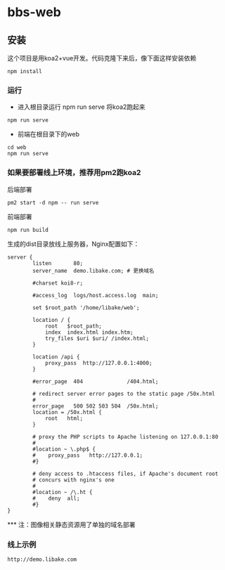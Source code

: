 # bbs-web

## 安装
这个项目是用koa2+vue开发。代码克隆下来后，像下面这样安装依赖
```
npm install
```

### 运行
- 进入根目录运行 npm run serve 将koa2跑起来
```shell
npm run serve
```
- 前端在根目录下的web
```
cd web
npm run serve
```

### 如果要部署线上环境，推荐用pm2跑koa2
后端部署
```
pm2 start -d npm -- run serve
```
前端部署
```
npm run build
```
生成的dist目录放线上服务器，Nginx配置如下：
```
server {
        listen       80;
        server_name  demo.libake.com; # 更换域名

        #charset koi8-r;

        #access_log  logs/host.access.log  main;

        set $root_path '/home/libake/web';

        location / {
            root   $root_path;
            index  index.html index.htm;
            try_files $uri $uri/ /index.html;
        }

        location /api {
            proxy_pass  http://127.0.0.1:4000;
        }

        #error_page  404              /404.html;

        # redirect server error pages to the static page /50x.html
        #
        error_page   500 502 503 504  /50x.html;
        location = /50x.html {
            root   html;
        }

        # proxy the PHP scripts to Apache listening on 127.0.0.1:80
        #
        #location ~ \.php$ {
        #    proxy_pass   http://127.0.0.1;
        #}

        # deny access to .htaccess files, if Apache's document root
        # concurs with nginx's one
        #
        #location ~ /\.ht {
        #    deny  all;
        #}
}
```
 *** 注：图像相关静态资源用了单独的域名部署

### 线上示例
```
http://demo.libake.com
```
